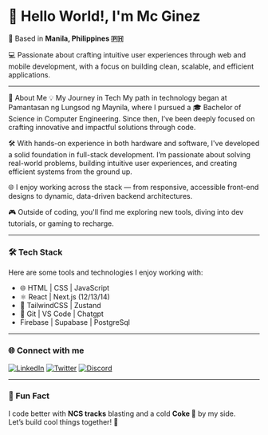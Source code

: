 # 👋 Hello World!, I'm Mc Ginez

📍 Based in **Manila, Philippines 🇵🇭**  

💻 Passionate about crafting intuitive user experiences through web and mobile development, with a focus on building clean, scalable, and efficient applications.

---

🚀 About Me
💡 My Journey in Tech
My path in technology began at Pamantasan ng Lungsod ng Maynila, where I pursued a 🎓 Bachelor of Science in Computer Engineering. Since then, I’ve been deeply focused on crafting innovative and impactful solutions through code.

🛠️ With hands-on experience in both hardware and software, I've developed a solid foundation in full-stack development. I’m passionate about solving real-world problems, building intuitive user experiences, and creating efficient systems from the ground up.

🌐 I enjoy working across the stack — from responsive, accessible front-end designs to dynamic, data-driven backend architectures.

🎮 Outside of coding, you'll find me exploring new tools, diving into dev tutorials, or gaming to recharge.

---

### 🛠️ Tech Stack
Here are some tools and technologies I enjoy working with:

- 🌐 HTML | CSS | JavaScript
- ⚛️ React | Next.js (12/13/14)
- 🎨 TailwindCSS | Zustand
- 🔧 Git | VS Code | Chatgpt
- Firebase | Supabase | PostgreSql 

---

### 🌐 Connect with me

[![LinkedIn](https://img.shields.io/badge/-LinkedIn-0A66C2?style=for-the-badge&logo=linkedin&logoColor=white)](https://www.linkedin.com/in/mcginez)
[![Twitter](https://img.shields.io/badge/-Twitter-1DA1F2?style=for-the-badge&logo=twitter&logoColor=white)](https://x.com/mc_ggez)
[![Discord](https://img.shields.io/badge/-Discord-5865F2?style=for-the-badge&logo=discord&logoColor=white)](https://discordapp.com/users/elonnmusk.)


---

### 💬 Fun Fact  
I code better with **NCS tracks** blasting and a cold **Coke 🥤** by my side.  
Let’s build cool things together! 🙌



